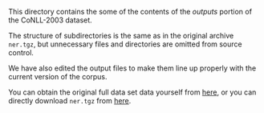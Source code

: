 This directory contains the some of the contents of the *outputs* portion 
of the CoNLL-2003 dataset.

The structure of subdirectories is the same as in the original archive
`ner.tgz`, but unnecessary files and directories are omitted from source 
control.

We have also edited the output files to make them line up properly with 
the current version of the corpus.

You can obtain the original full data set data yourself 
from [here](https://www.clips.uantwerpen.be/conll2003/ner/),
or you can directly download `ner.tgz`
from [here](https://www.clips.uantwerpen.be/conll2003/ner.tgz).

